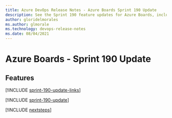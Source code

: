 ```yaml
---
title: Azure DevOps Release Notes - Azure Boards Sprint 190 Update
description: See the Sprint 190 feature updates for Azure Boards, including next steps.
author: gloridelmorales
ms.author: glmorale
ms.technology: devops-release-notes
ms.date: 08/04/2021
---
```


# Azure Boards - Sprint 190 Update

## Features

[!INCLUDE [sprint-190-update-links](../includes/boards/sprint-190-update-links.md)]

[!INCLUDE [sprint-190-update](../includes/boards/sprint-190-update.md)]

[!INCLUDE [nextsteps](../includes/nextsteps.md)]